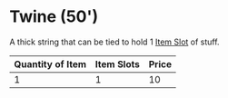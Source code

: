 # Twine (50')

A thick string that can be tied to hold 1 [Item Slot](../../../../Player%20Characters/Derived%20Statistics/Item%20Slots.md) of stuff.

| Quantity of Item | Item Slots | Price |
| ---------------- | ---------- | ----- |
| 1                | 1          | 10    |
